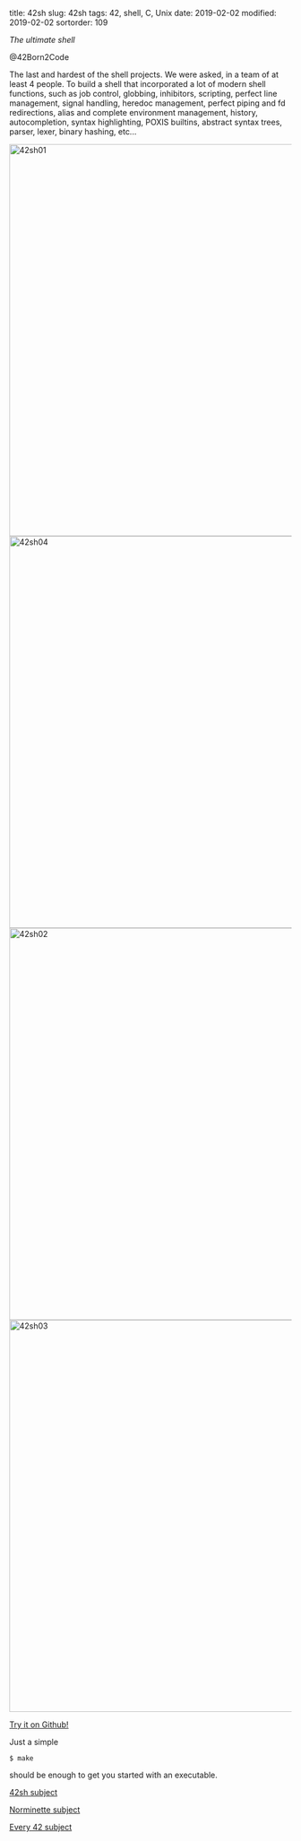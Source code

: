 title: 42sh
slug: 42sh
tags: 42, shell, C, Unix
date: 2019-02-02
modified: 2019-02-02
sortorder: 109

_The ultimate shell_

@42Born2Code


The last and hardest of the shell projects. We were asked, in a team of at least 4 people. To build a shell that incorporated a lot of modern shell functions, such as job control, globbing, inhibitors, scripting, perfect line management, signal handling, heredoc management, perfect piping and fd redirections, alias and complete environment management, history, autocompletion, syntax highlighting, POXIS builtins, abstract syntax trees, parser, lexer, binary hashing, etc...

<img src="/images/42sh01.gif" alt="42sh01" width="700"/>
<img src="/images/42sh04.gif" alt="42sh04" width="700"/>
<img src="/images/42sh02.gif" alt="42sh02" width="700"/>
<img src="/images/42sh03.gif" alt="42sh03" width="700"/>

[Try it on Github!](https://github.com/abguimba/42-42sh)  




Just a simple

    $ make

should be enough to get you started with an executable.


[42sh subject](PDFs/42-42sh.en.pdf)

[Norminette subject](https://github.com/Binary-Hackers/42_Subjects/blob/master/04_Norme/norme_2_0_1.pdf)

[Every 42 subject](https://github.com/agavrel/42_Subjects)

